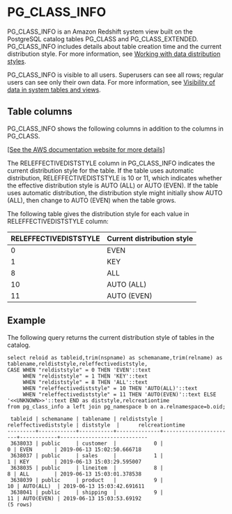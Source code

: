 # PG\_CLASS\_INFO<a name="r_PG_CLASS_INFO"></a>

PG\_CLASS\_INFO is an Amazon Redshift system view built on the PostgreSQL catalog tables PG\_CLASS and PG\_CLASS\_EXTENDED\. PG\_CLASS\_INFO includes details about table creation time and the current distribution style\. For more information, see [Working with data distribution styles](t_Distributing_data.md)\.

PG\_CLASS\_INFO is visible to all users\. Superusers can see all rows; regular users can see only their own data\. For more information, see [Visibility of data in system tables and views](c_visibility-of-data.md)\.

## Table columns<a name="r_PG_CLASS_INFO-table-columns2"></a>

PG\_CLASS\_INFO shows the following columns in addition to the columns in PG\_CLASS\.

[\[See the AWS documentation website for more details\]](http://docs.aws.amazon.com/redshift/latest/dg/r_PG_CLASS_INFO.html)

The RELEFFECTIVEDISTSTYLE column in PG\_CLASS\_INFO indicates the current distribution style for the table\. If the table uses automatic distribution, RELEFFECTIVEDISTSTYLE is 10 or 11, which indicates whether the effective distribution style is AUTO \(ALL\) or AUTO \(EVEN\)\. If the table uses automatic distribution, the distribution style might initially show AUTO \(ALL\), then change to AUTO \(EVEN\) when the table grows\. 

The following table gives the distribution style for each value in RELEFFECTIVEDISTSTYLE column: 


| RELEFFECTIVEDISTSTYLE | Current distribution style | 
| --- | --- | 
| 0 | EVEN | 
| 1 | KEY | 
| 8 | ALL | 
| 10 | AUTO \(ALL\) | 
| 11 | AUTO \(EVEN\) | 

## Example<a name="r_PG_CLASS_INFO-example"></a>

The following query returns the current distribution style of tables in the catalog\. 

```
select reloid as tableid,trim(nspname) as schemaname,trim(relname) as tablename,reldiststyle,releffectivediststyle, 
CASE WHEN "reldiststyle" = 0 THEN 'EVEN'::text 
     WHEN "reldiststyle" = 1 THEN 'KEY'::text 
     WHEN "reldiststyle" = 8 THEN 'ALL'::text 
     WHEN "releffectivediststyle" = 10 THEN 'AUTO(ALL)'::text 
     WHEN "releffectivediststyle" = 11 THEN 'AUTO(EVEN)'::text ELSE '<<UNKNOWN>>'::text END as diststyle,relcreationtime 
from pg_class_info a left join pg_namespace b on a.relnamespace=b.oid;
```

```
 tableid | schemaname | tablename | reldiststyle | releffectivediststyle | diststyle  |      relcreationtime       
---------+------------+-----------+--------------+-----------------------+------------+----------------------------
 3638033 | public     | customer  |            0 |                     0 | EVEN       | 2019-06-13 15:02:50.666718
 3638037 | public     | sales     |            1 |                     1 | KEY        | 2019-06-13 15:03:29.595007
 3638035 | public     | lineitem  |            8 |                     8 | ALL        | 2019-06-13 15:03:01.378538
 3638039 | public     | product   |            9 |                    10 | AUTO(ALL)  | 2019-06-13 15:03:42.691611
 3638041 | public     | shipping  |            9 |                    11 | AUTO(EVEN) | 2019-06-13 15:03:53.69192
(5 rows)
```